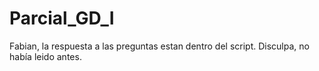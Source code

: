 # Parcial_GD_I  
Fabian, la respuesta a las preguntas estan dentro del script.
Disculpa, no había leido antes.
